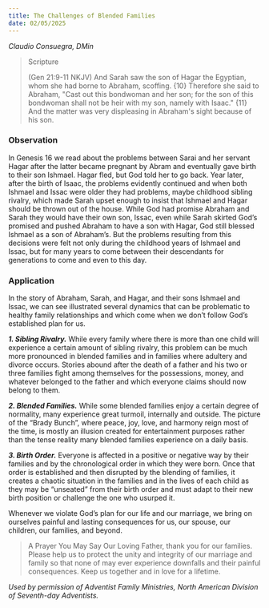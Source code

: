 ```yaml
---
title: The Challenges of Blended Families
date: 02/05/2025
---
```


_Claudio Consuegra, DMin_

> <p>Scripture</p>
> (Gen 21:9-11 NKJV) And Sarah saw the son of Hagar the Egyptian, whom she had borne to Abraham, scoffing. {10} Therefore she said to Abraham, "Cast out this bondwoman and her son; for the son of this bondwoman shall not be heir with my son, namely with Isaac." {11} And the matter was very displeasing in Abraham's sight because of his son.

### Observation

In Genesis 16 we read about the problems between Sarai and her servant Hagar after the latter became pregnant by Abram and eventually gave birth to their son Ishmael. Hagar fled, but God told her to go back. Year later, after the birth of Isaac, the problems evidently continued and when both Ishmael and Issac were older they had problems, maybe childhood sibling rivalry, which made Sarah upset enough to insist that Ishmael and Hagar should be thrown out of the house. While God had promise Abraham and Sarah they would have their own son, Issac, even while Sarah skirted God’s promised and pushed Abraham to have a son with Hagar, God still blessed Ishmael as a son of Abraham’s. But the problems resulting from this decisions were felt not only during the childhood years of Ishmael and Issac, but for many years to come between their descendants for generations to come and even to this day.

### Application

In the story of Abraham, Sarah, and Hagar, and their sons Ishmael and Issac, we can see illustrated several dynamics that can be problematic to healthy family relationships and which come when we don’t follow God’s established plan for us.

_**1. Sibling Rivalry.**_ While every family where there is more than one child will experience a certain amount of sibling rivalry, this problem can be much more pronounced in blended families and in families where adultery and divorce occurs. Stories abound after the death of a father and his two or three families fight among themselves for the possessions, money, and whatever belonged to the father and which everyone claims should now belong to them.

_**2. Blended Families.**_ While some blended families enjoy a certain degree of normality, many experience great turmoil, internally and outside. The picture of the “Brady Bunch”, where peace, joy, love, and harmony reign most of the time, is mostly an illusion created for entertainment purposes rather than the tense reality many blended families experience on a daily basis.

_**3. Birth Order.**_ Everyone is affected in a positive or negative way by their families and by the chronological order in which they were born. Once that order is established and then disrupted by the blending of families, it creates a chaotic situation in the families and in the lives of each child as they may be “unseated” from their birth order and must adapt to their new birth position or challenge the one who usurped it.

Whenever we violate God’s plan for our life and our marriage, we bring on ourselves painful and lasting consequences for us, our spouse, our children, our families, and beyond.

> <callout>A Prayer You May Say</callout>
> Our Loving Father, thank you for our families. Please help us to protect the unity and integrity of our marriage and family so that none of may ever experience downfalls and their painful consequences. Keep us together and in love for a lifetime.

_Used by permission of Adventist Family Ministries, North American Division of Seventh-day Adventists._